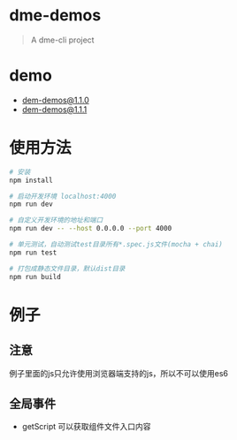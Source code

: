 # dme-demos

> A dme-cli project

# demo

+ [dem-demos@1.1.0](http://source.unclay.com/dme/1.1.0/index.html)
+ [dem-demos@1.1.1](http://source.unclay.com/dme/1.1.1/index.html)

# 使用方法

``` bash
# 安装
npm install

# 启动开发环境 localhost:4000
npm run dev

# 自定义开发环境的地址和端口
npm run dev -- --host 0.0.0.0 --port 4000

# 单元测试，自动测试test目录所有*.spec.js文件(mocha + chai)
npm run test

# 打包成静态文件目录，默认dist目录
npm run build
```

# 例子

## 注意
例子里面的js只允许使用浏览器端支持的js，所以不可以使用es6

## 全局事件

+ getScript 可以获取组件文件入口内容
